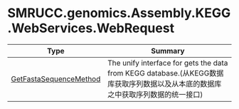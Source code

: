 ﻿
# SMRUCC.genomics.Assembly.KEGG.WebServices.WebRequest

|Type|Summary|
|----|-------|
|[GetFastaSequenceMethod](./GetFastaSequenceMethod.md)|The unify interface for gets the data from KEGG database.(从KEGG数据库获取序列数据以及从本底的数据库之中获取序列数据的统一接口)|


